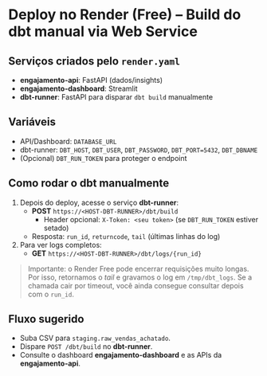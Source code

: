 # Deploy no Render (Free) – Build do dbt manual via Web Service

## Serviços criados pelo `render.yaml`
- **engajamento-api**: FastAPI (dados/insights)
- **engajamento-dashboard**: Streamlit
- **dbt-runner**: FastAPI para disparar `dbt build` manualmente

## Variáveis
- API/Dashboard: `DATABASE_URL`
- dbt-runner: `DBT_HOST`, `DBT_USER`, `DBT_PASSWORD`, `DBT_PORT=5432`, `DBT_DBNAME`
- (Opcional) `DBT_RUN_TOKEN` para proteger o endpoint

## Como rodar o dbt manualmente
1. Depois do deploy, acesse o serviço **dbt-runner**:
   - **POST** `https://<HOST-DBT-RUNNER>/dbt/build`
     - Header opcional: `X-Token: <seu token>` (se `DBT_RUN_TOKEN` estiver setado)
   - Resposta: `run_id`, `returncode`, `tail` (últimas linhas do log)
2. Para ver logs completos:
   - **GET** `https://<HOST-DBT-RUNNER>/dbt/logs/{run_id}`

> Importante: o Render Free pode encerrar requisições muito longas. Por isso, retornamos o *tail* e gravamos o log em `/tmp/dbt_logs`. Se a chamada cair por timeout, você ainda consegue consultar depois com o `run_id`.

## Fluxo sugerido
- Suba CSV para `staging.raw_vendas_achatado`.
- Dispare `POST /dbt/build` no **dbt-runner**.
- Consulte o dashboard **engajamento-dashboard** e as APIs da **engajamento-api**.